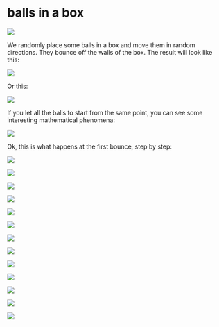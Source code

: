 # balls in a box

![](100_particles_0001.png)

We randomly place some balls in a box and move them in random directions. They bounce off the walls of the box. The result will look like this:

![](movie2.gif)

Or this:

![](movie3.gif)

If you let all the balls to start from the same point, you can see some interesting mathematical phenomena:

![](movie4.gif)

Ok, this is what happens at the first bounce, step by step:

![](1000_particles_0020.png)

![](1000_particles_0021.png)

![](1000_particles_0022.png)

![](1000_particles_0023.png)

![](1000_particles_0024.png)

![](1000_particles_0025.png)

![](1000_particles_0026.png)

![](1000_particles_0027.png)

![](1000_particles_0028.png)

![](1000_particles_0029.png)

![](1000_particles_0030.png)

![](1000_particles_0031.png)

![](1000_particles_0032.png)
